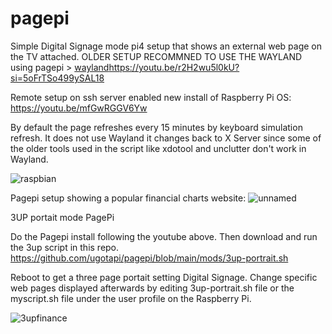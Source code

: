 # pagepi
Simple Digital Signage mode pi4 setup that shows an external web page on the TV attached.
OLDER SETUP RECOMMNED TO USE THE WAYLAND using pagepi >   [
wayland](https://github.com/ugotapi/wayland-pagepi)https://youtu.be/r2H2wu5l0kU?si=5oFrTSo499ySAL18

Remote setup on ssh server enabled new install of Raspberry Pi OS: https://youtu.be/mfGwRGGV6Yw

By default the page refreshes every 15 minutes by keyboard simulation refresh. It does not use Wayland it changes back to X Server since some of the older tools used in the script like xdotool and unclutter don't work in Wayland. 

![raspbian](https://github.com/ugotapi/pagepi/assets/14945441/18d62fa5-5132-43a4-8662-9e30eba4d8ce)


Pagepi setup showing a popular financial charts website:
![unnamed](https://github.com/ugotapi/pagepi/assets/14945441/8a75fcaf-559f-4726-9a78-fe416704bafa)


3UP portait mode PagePi


Do the Pagepi install following the youtube above. Then download and run the 3up script in this repo.
https://github.com/ugotapi/pagepi/blob/main/mods/3up-portrait.sh


Reboot to get a three page portait setting Digital Signage. Change specific web pages displayed afterwards by editing 3up-portrait.sh file or the myscript.sh file under the user profile on the Raspberry Pi. 


![3upfinance](https://github.com/ugotapi/pagepi/assets/14945441/d506c11a-37b2-4748-8c5a-949511fb5a2f)




